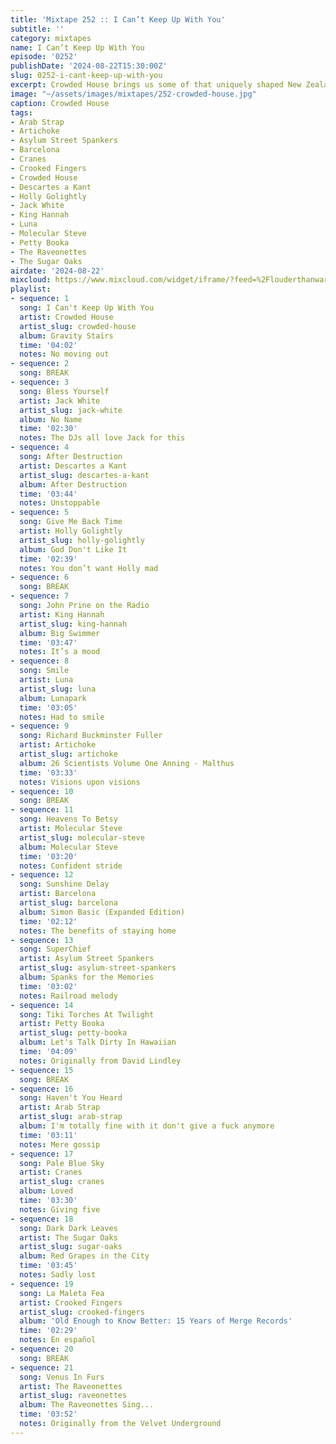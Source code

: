 ```yaml
---
title: 'Mixtape 252 :: I Can’t Keep Up With You'
subtitle: ''
category: mixtapes
name: I Can’t Keep Up With You
episode: '0252'
publishDate: '2024-08-22T15:30:00Z'
slug: 0252-i-cant-keep-up-with-you
excerpt: Crowded House brings us some of that uniquely shaped New Zealand sonic architecture.
image: "~/assets/images/mixtapes/252-crowded-house.jpg"
caption: Crowded House
tags:
- Arab Strap
- Artichoke
- Asylum Street Spankers
- Barcelona
- Cranes
- Crooked Fingers
- Crowded House
- Descartes a Kant
- Holly Golightly
- Jack White
- King Hannah
- Luna
- Molecular Steve
- Petty Booka
- The Raveonettes
- The Sugar Oaks
airdate: '2024-08-22'
mixcloud: https://www.mixcloud.com/widget/iframe/?feed=%2Flouderthanwar%2Fthe-mixtape-252-i-cant-keep-up-with-you-2024-08-22%2F&hide_artwork=1&hide_cover=1&light=1
playlist:
- sequence: 1
  song: I Can't Keep Up With You
  artist: Crowded House
  artist_slug: crowded-house
  album: Gravity Stairs
  time: '04:02'
  notes: No moving out
- sequence: 2
  song: BREAK
- sequence: 3
  song: Bless Yourself
  artist: Jack White
  artist_slug: jack-white
  album: No Name
  time: '02:30'
  notes: The DJs all love Jack for this
- sequence: 4
  song: After Destruction
  artist: Descartes a Kant
  artist_slug: descartes-a-kant
  album: After Destruction
  time: '03:44'
  notes: Unstoppable
- sequence: 5
  song: Give Me Back Time
  artist: Holly Golightly
  artist_slug: holly-golightly
  album: God Don't Like It
  time: '02:39'
  notes: You don’t want Holly mad
- sequence: 6
  song: BREAK
- sequence: 7
  song: John Prine on the Radio
  artist: King Hannah
  artist_slug: king-hannah
  album: Big Swimmer
  time: '03:47'
  notes: It’s a mood
- sequence: 8
  song: Smile
  artist: Luna
  artist_slug: luna
  album: Lunapark
  time: '03:05'
  notes: Had to smile
- sequence: 9
  song: Richard Buckminster Fuller
  artist: Artichoke
  artist_slug: artichoke
  album: 26 Scientists Volume One Anning - Malthus
  time: '03:33'
  notes: Visions upon visions
- sequence: 10
  song: BREAK
- sequence: 11
  song: Heavens To Betsy
  artist: Molecular Steve
  artist_slug: molecular-steve
  album: Molecular Steve
  time: '03:20'
  notes: Confident stride
- sequence: 12
  song: Sunshine Delay
  artist: Barcelona
  artist_slug: barcelona
  album: Simon Basic (Expanded Edition)
  time: '02:12'
  notes: The benefits of staying home
- sequence: 13
  song: SuperChief
  artist: Asylum Street Spankers
  artist_slug: asylum-street-spankers
  album: Spanks for the Memories
  time: '03:02'
  notes: Railroad melody
- sequence: 14
  song: Tiki Torches At Twilight
  artist: Petty Booka
  artist_slug: petty-booka
  album: Let's Talk Dirty In Hawaiian
  time: '04:09'
  notes: Originally from David Lindley
- sequence: 15
  song: BREAK
- sequence: 16
  song: Haven't You Heard
  artist: Arab Strap
  artist_slug: arab-strap
  album: I'm totally fine with it don't give a fuck anymore
  time: '03:11'
  notes: Mere gossip
- sequence: 17
  song: Pale Blue Sky
  artist: Cranes
  artist_slug: cranes
  album: Loved
  time: '03:30'
  notes: Giving five
- sequence: 18
  song: Dark Dark Leaves
  artist: The Sugar Oaks
  artist_slug: sugar-oaks
  album: Red Grapes in the City
  time: '03:45'
  notes: Sadly lost
- sequence: 19
  song: La Maleta Fea
  artist: Crooked Fingers
  artist_slug: crooked-fingers
  album: 'Old Enough to Know Better: 15 Years of Merge Records'
  time: '02:29'
  notes: En español
- sequence: 20
  song: BREAK
- sequence: 21
  song: Venus In Furs
  artist: The Raveonettes
  artist_slug: raveonettes
  album: The Raveonettes Sing...
  time: '03:52'
  notes: Originally from the Velvet Underground
---
```


